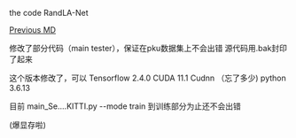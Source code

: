 the code RandLA-Net


[Previous MD](/READIT.md)



修改了部分代码（main tester），保证在pku数据集上不会出错
源代码用.bak封印了起来

这个版本修改了，可以
Tensorflow 2.4.0
CUDA 11.1
Cudnn （忘了多少)
python 3.6.13


目前 main_Se....KITTI.py --mode train 到训练部分为止还不会出错

(爆显存啦)

